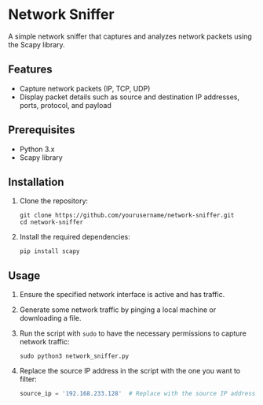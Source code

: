 
# Network Sniffer

A simple network sniffer that captures and analyzes network packets using the Scapy library.

## Features

- Capture network packets (IP, TCP, UDP)
- Display packet details such as source and destination IP addresses, ports, protocol, and payload

## Prerequisites

- Python 3.x
- Scapy library

## Installation

1. Clone the repository:

    ```shell
    git clone https://github.com/yourusername/network-sniffer.git
    cd network-sniffer
    ```

2. Install the required dependencies:

    ```shell
    pip install scapy
    ```

## Usage

1. Ensure the specified network interface is active and has traffic.
2. Generate some network traffic by pinging a local machine or downloading a file.
3. Run the script with `sudo` to have the necessary permissions to capture network traffic:

    ```shell
    sudo python3 network_sniffer.py
    ```

4. Replace the source IP address in the script with the one you want to filter:

    ```python
    source_ip = '192.168.233.128'  # Replace with the source IP address you want to filter
    ```



